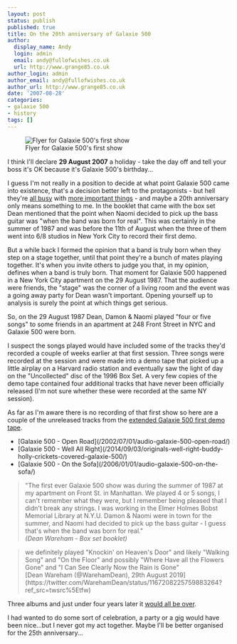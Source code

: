 ```yaml
---
layout: post
status: publish
published: true
title: On the 20th anniversary of Galaxie 500
author:
  display_name: Andy
  login: admin
  email: andy@fullofwishes.co.uk
  url: http://www.grange85.co.uk
author_login: admin
author_email: andy@fullofwishes.co.uk
author_url: http://www.grange85.co.uk
date: '2007-08-28'
categories:
- galaxie 500
- history
tags: []
---
```

<figure class="caption aligncenter"><img src="https://media.fullofwishes.co.uk/01-galaxie_500/show_assets/1987-08-29/19870829_galaxie500.jpg" alt="Flyer for Galaxie 500's first show" /><figcaption class="caption-text">Flyer for Galaxie 500's first show</figcaption></figure>

I think I'll declare <strong>29 August 2007</strong> a holiday - take the day off and tell your boss it's OK because it's Galaxie 500's birthday...

I guess I'm not really in a position to decide at what point Galaxie 500 came into existence, that's a decision better left to the protagonists - but hell they're [all busy](http://www.deanandbritta.com) with [more important things](http://www.damonandnaomi.com) - and maybe a 20th anniversary only means something to me. In the booklet that came with the box set Dean mentioned that the point when Naomi decided to pick up the bass guitar was "when the band was born for real". This was certainly in the summer of 1987 and was before the 11th of August when the three of them went into 6/8 studios in New York City to record their first demo.

But a while back I formed the opinion that a band is truly born when they step on a stage together, until that point they're a bunch of mates playing together. It's when you invite others to judge you that, in my opinion, defines when a band is truly born. That moment for Galaxie 500 happened in a New York City apartment on the 29 August 1987. That the audience were friends, the "stage" was the corner of a living room and the event was a going away party for Dean wasn't important. Opening yourself up to analysis is surely the point at which things get serious.

So, on the 29 August 1987 Dean, Damon & Naomi played "four or five songs" to some friends in an apartment at 248 Front Street in NYC and Galaxie 500 were born.

I suspect the songs played would have included some of the tracks they'd recorded a couple of weeks earlier at that first session. Three songs were recorded at the session and were made into a demo tape that picked up a little airplay on a Harvard radio station and eventually saw the light of day on the "Uncollected" disc of the 1996 Box Set. A very few copies of the demo tape contained four additional tracks that have never been officially released (I'm not sure whether these were recorded at the same NY session).

As far as I'm aware there is no recording of that first show so here are a couple of the unreleased tracks from the [extended Galaxie 500 first demo tape](/2011/09/23/audio-friday-recycling-galaxie-500-the-extended-demo-tape/).


<ul>
<li>[Galaxie 500 - Open Road](/2002/07/01/audio-galaxie-500-open-road/)</li>
<li>[Galaxie 500 - Well All Right](/2014/09/03/originals-well-right-buddy-holly-crickets-covered-galaxie-500/)</li>
<li>[Galaxie 500 - On the Sofa](/2006/01/01/audio-galaxie-500-on-the-sofa/)</li>
</ul>
<blockquote><p>"The first ever Galaxie 500 show was during the summer of 1987 at my apartment on Front St. in Manhattan. We played 4 or 5 songs, I can't remember what they were, but I remember being pleased that I didn't break any strings. I was working in the Elmer Holmes Bobst Memorial Library at N.Y.U. Damon & Naomi were in town for the summer, and Naomi had decided to pick up the bass guitar - I guess that's when the band was born for real."<br/><em>(Dean Wareham - Box set booklet)</em></p></blockquote>

<blockquote>we definitely played &quot;Knockin&#39; on Heaven&#39;s Door&quot; and likely &quot;Walking Song&quot; and &quot;On the Floor&quot; and possibly &quot;Where Have all the Flowers Gone&quot; and &quot;I Can See Clearly Now the Rain is Gone&quot; 
<footer>[Dean Wareham (@WarehamDean), 29th August 2019](https://twitter.com/WarehamDean/status/1167208225759883264?ref_src=twsrc%5Etfw)</footer></blockquote>

Three albums and just under four years later it [would all be over](http://www.grange85.co.uk/galaxie/index.php?article_id=47).

I had wanted to do some sort of celebration, a party or a gig would have been nice...but I never got my act together. Maybe I'll be better organised for the 25th anniversary...


